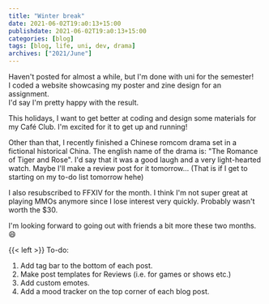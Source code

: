 ```yaml
---
title: "Winter break"
date: 2021-06-02T19:a0:13+15:00
publishdate: 2021-06-02T19:a0:13+15:00
categories: [blog]
tags: [blog, life, uni, dev, drama]
archives: ["2021/June"]
---
```


Haven't posted for almost a while, but I'm done with uni for the semester!  
I coded a website showcasing my poster and zine design for an assignment.  
I'd say I'm pretty happy with the result.  

This holidays, I want to get better at coding and design some materials for my Café Club. I'm excited for it to get up and running!  

<!--more-->

Other than that, I recently finished a Chinese romcom drama set in a fictional historical China. The english name of the drama is: "The Romance of Tiger and Rose". I'd say that it was a good laugh and a very light-hearted watch. Maybe I'll make a review post for it tomorrow... (That is if I get to starting on my to-do list tomorrow hehe)  

I also resubscribed to FFXIV for the month. I think I'm not super great at playing MMOs anymore since I lose interest very quickly. Probably wasn't worth the $30.  

I'm looking forward to going out with friends a bit more these two months.  :smile:

{{< left >}}
To-do: <br>
1. Add tag bar to the bottom of each post. <br>
2. Make post templates for Reviews (i.e. for games or shows etc.) <br>
3. Add custom emotes. <br>
4. Add a mood tracker on the top corner of each blog post.
